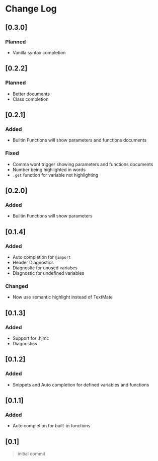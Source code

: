 # Change Log

## [0.3.0]
### Planned
- Vanilla syntax completion

## [0.2.2]
### Planned
- Better documents
- Class completion

## [0.2.1]
### Added
- Builtin Functions will show parameters and functions documents
### Fixed
- Comma wont trigger showing parameters and functions documents
- Number being highlighted in words
- `.get` function for variable not highlighting

## [0.2.0]
### Added
- Builtin Functions will show parameters

## [0.1.4]
### Added
- Auto completion for `@import`
- Header Diagnostics
- Diagnostic for unused variabes
- Diagnostic for undefined variables

### Changed
- Now use semantic highlight instead of TextMate

## [0.1.3]
### Added
- Support for .hjmc
- Diagnostics

## [0.1.2]
### Added
- Snippets and Auto completion for defined variables and functions

## [0.1.1]
### Added
- Auto completion for built-in functions

## [0.1]
> initial commit
